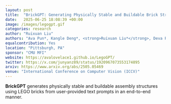 ```yaml
---
layout: post
title:  "BrickGPT: Generating Physically Stable and Buildable Brick Structures from Text"
date:   2025-06-25 18:08:39 +00:00
image: /images/legogpt.gif
categories: research
author: "Ruixuan Liu"
authors: "Ava Pun*, Kangle Deng*, <strong>Ruixuan Liu*</strong>, Deva Ramanan, Changliu Liu, Jun-Yan Zhu"
equalcontribution: Yes
location: "Pittsburgh, PA"
sponsor: "CMU MFI"
website: https://avalovelace1.github.io/LegoGPT/
twitter: https://x.com/junyanz89/status/1920967073553174895
arxiv: https://www.arxiv.org/abs/2505.05469
venue: "International Conference on Computer Vision (ICCV)"
---
```

<strong>BrickGPT</strong> generates physically stable and buildable assembly structures using LEGO bricks from user-provided text prompts in an end-to-end manner.